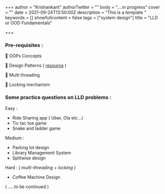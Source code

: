 +++
author = "Krishankant"
authorTwitter = ""
body = "....in progress"
cover = ""
date = 2021-09-24T13:50:00Z
description = "This is a template "
keywords = []
showfullcontent = false
tags = ["system design"]
title = "LLD or OOD Fundamentals"

+++
### Pre-requisites :

🔵 OOPs Concepts

🔵 Design Patterns ( [resource](https://refactoring.guru/design-patterns) )

🔵 Multi threading

🔵 Locking mechanism

### Some practice questions on LLD problems :

Easy :

* Ride Sharing app ( Uber, Ola etc...)
* Tic tac toe game
* Snake and ladder game

Medium :

* Parking lot design
* Library Management System
* Splitwise design

Hard : _( multi-threading + locking )_

* Coffee Machine Design

( .....to be continued )